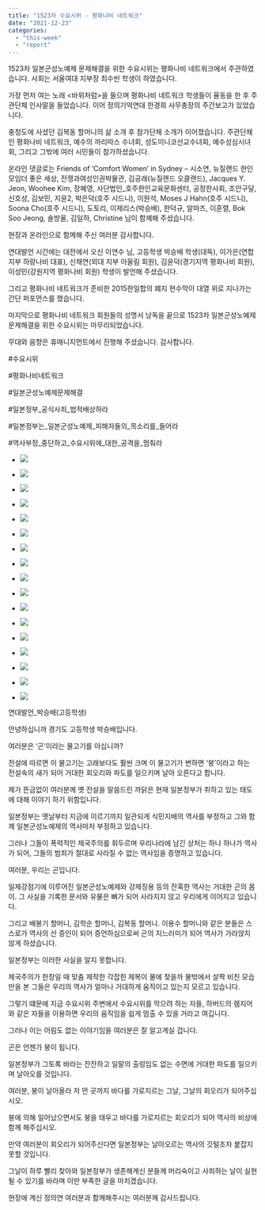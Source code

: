 ```yaml
---
title: "1523차 수요시위 - 평화나비 네트워크"
date: "2021-12-23"
categories: 
  - "this-week"
  - "report"
---
```


1523차 일본군성노예제 문제해결을 위한 수요시위는 평화나비 네트워크에서 주관하였습니다. 사회는 서울여대 지부장 최수빈 학생이 하였습니다.

가장 먼저 여는 노래 <바위처럼>을 들으며 평화나비 네트워크 학생들이 율동을 한 후 주관단체 인사말을 들었습니다. 이어 정의기억연대 한경희 사무총장의 주간보고가 있었습니다.

충청도에 사셨던 김복동 할머니의 삶 소개 후 참가단체 소개가 이어졌습니다. 주관단체인 평화나비 네트워크, 예수의 까리따스 수녀회, 성도미니코선교수녀회, 예수성심시녀회, 그리고 그밖에 여러 시민들이 참가하셨습니다.

온라인 댓글로는 Friends of ‘Comfort Women’ in Sydney – 시소연, 뉴질랜드 한인 모임더 좋은 세상, 전쟁과여성인권박물관, 김공래(뉴질랜드 오클랜드), Jacques Y. Jeon, Woohee Kim, 장혜영, 사단법인\_호주한인교육문화센터, 공정한사회, 조안구달, 신호성, 김보민, 지윤2, 박은덕(호주 시드니), 이원석, Moses J Hahn(호주 시드니), Soona Cho(호주 ​시드니), 도토리, 이제리스(박승배), 한덕규, 알마즈, 이훈렬, Bok Soo Jeong, 솔방울, 김일하, Christine 님이 함께해 주셨습니다.

현장과 온라인으로 함께해 주신 여러분 감사합니다.

연대발언 시간에는 대전에서 오신 이연수 님, 고등학생 박승배 학생(대독), 이가은(연합 지부 하랑나비 대표), 신채연(외대 지부 아울림 회원), 김윤덕(경기지역 평화나비 회원), 이성민(강원지역 평화나비 회원) 학생이 발언해 주셨습니다.

그리고 평화나비 네트워크가 준비한 2015한일합의 폐지 현수막이 대열 위로 지나가는 간단 퍼포먼스를 했습니다.

마지막으로 평화나비 네트워크 회원들의 성명서 낭독을 끝으로 1523차 일본군성노예제 문제해결을 위한 수요시위는 마무리되었습니다.

무대와 음향은 휴매니지먼트에서 진행해 주셨습니다. 감사합니다.

#수요시위

#평화나비네트워크

#일본군성노예제문제해결

#일본정부\_공식사죄\_법적배상하라

#일본정부는\_일본군성노예제\_피해자들의\_목소리를\_들어라

#역사부정\_중단하고\_수요시위에\_대한\_공격을\_멈춰라

- ![](https://womenandwar.net/kr/wp-content/uploads/2021/12/크기변환IMG_9467.jpg)
    
- ![](https://womenandwar.net/kr/wp-content/uploads/2021/12/크기변환IMG_9471.jpg)
    
- ![](https://womenandwar.net/kr/wp-content/uploads/2021/12/크기변환IMG_9479.jpg)
    
- ![](https://womenandwar.net/kr/wp-content/uploads/2021/12/크기변환IMG_9503.jpg)
    
- ![](https://womenandwar.net/kr/wp-content/uploads/2021/12/크기변환IMG_9504.jpg)
    
- ![](https://womenandwar.net/kr/wp-content/uploads/2021/12/크기변환IMG_9508.jpg)
    
- ![](https://womenandwar.net/kr/wp-content/uploads/2021/12/크기변환IMG_9549.jpg)
    
- ![](https://womenandwar.net/kr/wp-content/uploads/2021/12/크기변환IMG_9599.jpg)
    
- ![](https://womenandwar.net/kr/wp-content/uploads/2021/12/크기변환IMG_9604.jpg)
    
- ![](https://womenandwar.net/kr/wp-content/uploads/2021/12/크기변환IMG_9611.jpg)
    
- ![](https://womenandwar.net/kr/wp-content/uploads/2021/12/크기변환IMG_9616.jpg)
    
- ![](https://womenandwar.net/kr/wp-content/uploads/2021/12/크기변환IMG_9627.jpg)
    
- ![](https://womenandwar.net/kr/wp-content/uploads/2021/12/크기변환IMG_9632.jpg)
    
- ![](https://womenandwar.net/kr/wp-content/uploads/2021/12/크기변환IMG_9642.jpg)
    
- ![](https://womenandwar.net/kr/wp-content/uploads/2021/12/크기변환IMG_9647.jpg)
    
- ![](https://womenandwar.net/kr/wp-content/uploads/2021/12/크기변환IMG_9656.jpg)
    
- ![](https://womenandwar.net/kr/wp-content/uploads/2021/12/크기변환IMG_9662.jpg)
    

연대발언\_박승배(고등학생)

안녕하십니까 경기도 고등학생 박승배입니다.

여러분은 ‘곤’이라는 물고기를 아십니까?

전설에 따르면 이 물고기는 고래보다도 훨씬 크며 이 물고기가 변하면 ‘붕’이라고 하는 전설속의 새가 되어 거대한 회오리와 파도를 일으키며 날아 오른다고 합니다.

제가 뜬금없이 여러분께 옛 전설을 말씀드린 까닭은 현재 일본정부가 취하고 있는 태도에 대해 이야기 하기 위함입니다.

일본정부는 옛날부터 지금에 이르기까지 일관되게 식민지배의 역사를 부정하고 그와 함께 일본군성노예제의 역사마저 부정하고 있습니다.

그러나 그들이 폭력적인 제국주의를 휘두르며 우리나라에 남긴 상처는 하나 하나가 역사가 되어, 그들의 범죄가 절대로 사라질 수 없는 역사임을 증명하고 있습니다.

여러분, 우리는 곤입니다.

일제강점기에 이루어진 일본군성노예제와 강제징용 등의 잔혹한 역사는 거대한 곤의 몸이. 그 사실을 기록한 문서와 유물은 뼈가 되어 사라지지 않고 우리에게 이어지고 있습니다.

그리고 배봉기 할머니, 김학순 할머니, 김복동 할머니. 이용수 할머니와 같은 분들은 스스로가 역사의 산 증인이 되어 증언하심으로써 곤의 지느러미가 되어 역사가 가라앉지 않게 하셨습니다.

일본정부는 이러한 사실을 알지 못합니다.

제국주의가 한창일 때 맞춤 제작한 각잡힌 제복이 물에 젖을까 물밖에서 살짝 비친 모습만을 본 그들은 우리의 역사가 얼마나 거대하게 움직이고 있는지 모르고 있습니다.

그렇기 떄문에 지금 수요시위 주변에서 수요시위를 막으려 하는 자들, 하버드의 렘지어와 같은 자들을 이용하면 우리의 움직임을 쉽게 멈출 수 있을 거라고 여깁니다.

그러나 이는 어림도 없는 이야기임을 여러분은 잘 알고계실 겁니다.

곤은 언젠가 붕이 됩니다.

일본정부가 그토록 바라는 잔잔하고 일말의 출렁임도 없는 수면에 거대한 파도를 일으키며 날아오를 것입니다.

여러분, 붕이 날아올라 저 먼 곳까지 바다를 가로지르는 그날, 그날의 회오리가 되어주십시오.

붕에 의해 일어났으면서도 붕을 태우고 바다를 가로지르는 회오리가 되어 역사의 비상에 함께 해주십시오.

만약 여러분이 회오리가 되어주신다면 일본정부는 날아오르는 역사의 깃털조차 붙잡지 못할 것입니다.

그날이 하루 빨리 찾아와 일본정부가 생존해계신 분들께 머리숙이고 사죄하는 날이 실현될 수 있기를 바라며 이만 부족한 글을 마치겠습니다.

현장에 계신 정의연 여러분과 함께해주시는 여러분께 감사드립니다.
